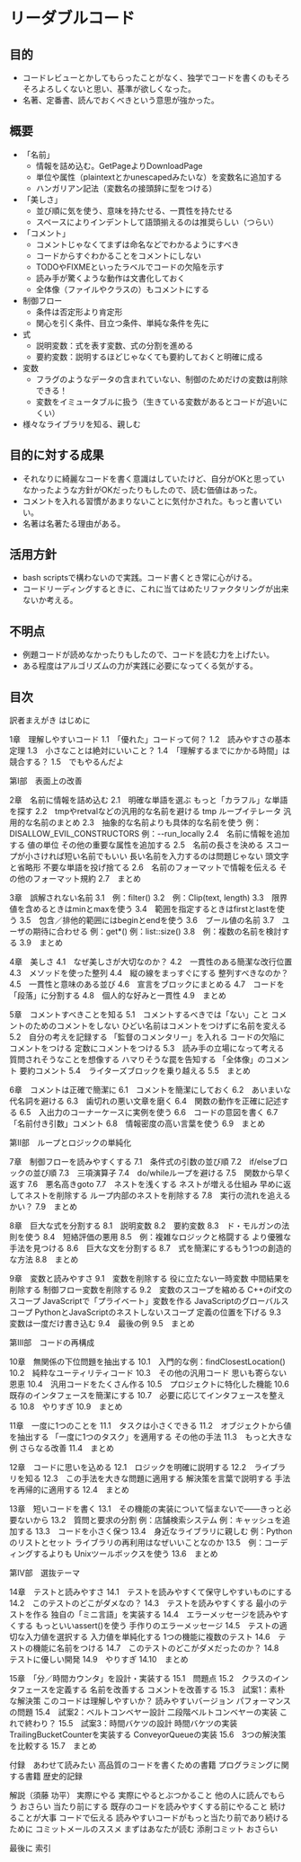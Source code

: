 リーダブルコード
========

目的
----

* コードレビューとかしてもらったことがなく、独学でコードを書くのもそろそろよろしくないと思い、基準が欲しくなった。
* 名著、定番書、読んでおくべきという意思が強かった。

概要
----

* 「名前」
  * 情報を詰め込む。GetPageよりDownloadPage
  * 単位や属性（plaintextとかunescapedみたいな）を変数名に追加する
  * ハンガリアン記法（変数名の接頭辞に型をつける）
* 「美しさ」
  * 並び順に気を使う、意味を持たせる、一貫性を持たせる
  * スペースによりインデントして語頭揃えるのは推奨らしい（つらい）
* 「コメント」
  * コメントじゃなくてまずは命名などでわかるようにすべき
  * コードからすぐわかることをコメントにしない
  * TODOやFIXMEといったラベルでコードの欠陥を示す
  * 読み手が驚くような動作は文書化しておく
  * 全体像（ファイルやクラスの）もコメントにする
* 制御フロー
  * 条件は否定形より肯定形
  * 関心を引く条件、目立つ条件、単純な条件を先に
* 式
  * 説明変数：式を表す変数、式の分割を進める
  * 要約変数：説明するほどじゃなくても要約しておくと明確に成る
* 変数
  * フラグのようなデータの含まれていない、制御のためだけの変数は削除できる！
  * 変数をイミュータブルに扱う（生きている変数があるとコードが追いにくい）
* 様々なライブラリを知る、親しむ

目的に対する成果
----

* それなりに綺麗なコードを書く意識はしていたけど、自分がOKと思っていなかったような方針がOKだったりもしたので、読む価値はあった。
* コメントを入れる習慣があまりないことに気付かされた。もっと書いていい。
* 名著は名著たる理由がある。

活用方針
----

* bash scriptsで構わないので実践。コード書くとき常に心がける。
* コードリーディングするときに、これに当てはめたリファクタリングが出来ないか考える。

不明点
----

* 例題コードが読めなかったりもしたので、コードを読む力を上げたい。
* ある程度はアルゴリズムの力が実践に必要になってくる気がする。

目次
----

訳者まえがき
はじめに

1章　理解しやすいコード
    1.1　「優れた」コードって何？
    1.2　読みやすさの基本定理
    1.3　小さなことは絶対にいいこと？
    1.4　「理解するまでにかかる時間」は競合する？
    1.5　でもやるんだよ

第I部　表面上の改善

2章　名前に情報を詰め込む
    2.1　明確な単語を選ぶ
        もっと「カラフル」な単語を探す
    2.2　tmpやretvalなどの汎用的な名前を避ける
        tmp
        ループイテレータ
        汎用的な名前のまとめ
    2.3　抽象的な名前よりも具体的な名前を使う
        例：DISALLOW_EVIL_CONSTRUCTORS
        例：--run_locally
    2.4　名前に情報を追加する
        値の単位
        その他の重要な属性を追加する
    2.5　名前の長さを決める
        スコープが小さければ短い名前でもいい
        長い名前を入力するのは問題じゃない
        頭文字と省略形
        不要な単語を投げ捨てる
    2.6　名前のフォーマットで情報を伝える
        その他のフォーマット規約
    2.7　まとめ

3章　誤解されない名前
    3.1　例：filter()
    3.2　例：Clip(text, length)
    3.3　限界値を含めるときはminとmaxを使う
    3.4　範囲を指定するときはfirstとlastを使う
    3.5　包含／排他的範囲にはbeginとendを使う
    3.6　ブール値の名前
    3.7　ユーザの期待に合わせる
        例：get*()
        例：list::size()
    3.8　例：複数の名前を検討する
    3.9　まとめ

4章　美しさ
    4.1　なぜ美しさが大切なのか？
    4.2　一貫性のある簡潔な改行位置
    4.3　メソッドを使った整列
    4.4　縦の線をまっすぐにする
        整列すべきなのか？
    4.5　一貫性と意味のある並び
    4.6　宣言をブロックにまとめる
    4.7　コードを「段落」に分割する
    4.8　個人的な好みと一貫性
    4.9　まとめ

5章　コメントすべきことを知る
    5.1　コメントするべきでは「ない」こと
        コメントのためのコメントをしない
        ひどい名前はコメントをつけずに名前を変える
    5.2　自分の考えを記録する
        「監督のコメンタリー」を入れる
        コードの欠陥にコメントをつける
        定数にコメントをつける
    5.3　読み手の立場になって考える
        質問されそうなことを想像する
        ハマりそうな罠を告知する
        「全体像」のコメント
        要約コメント
    5.4　ライターズブロックを乗り越える
    5.5　まとめ

6章　コメントは正確で簡潔に
    6.1　コメントを簡潔にしておく
    6.2　あいまいな代名詞を避ける
    6.3　歯切れの悪い文章を磨く
    6.4　関数の動作を正確に記述する
    6.5　入出力のコーナーケースに実例を使う
    6.6　コードの意図を書く
    6.7　「名前付き引数」コメント
    6.8　情報密度の高い言葉を使う
    6.9　まとめ

第II部　ループとロジックの単純化

7章　制御フローを読みやすくする
    7.1　条件式の引数の並び順
    7.2　if/elseブロックの並び順
    7.3　三項演算子
    7.4　do/whileループを避ける
    7.5　関数から早く返す
    7.6　悪名高きgoto
    7.7　ネストを浅くする
        ネストが増える仕組み
        早めに返してネストを削除する
        ループ内部のネストを削除する
    7.8　実行の流れを追えるかい？
    7.9　まとめ

8章　巨大な式を分割する
    8.1　説明変数
    8.2　要約変数
    8.3　ド・モルガンの法則を使う
    8.4　短絡評価の悪用
    8.5　例：複雑なロジックと格闘する
        より優雅な手法を見つける
    8.6　巨大な文を分割する
    8.7　式を簡潔にするもう1つの創造的な方法
    8.8　まとめ

9章　変数と読みやすさ
    9.1　変数を削除する
        役に立たない一時変数
        中間結果を削除する
        制御フロー変数を削除する
    9.2　変数のスコープを縮める
        C++のif文のスコープ
        JavaScriptで「プライベート」変数を作る
        JavaScriptのグローバルスコープ
        PythonとJavaScriptのネストしないスコープ
        定義の位置を下げる
    9.3　変数は一度だけ書き込む
    9.4　最後の例
    9.5　まとめ

第III部　コードの再構成

10章　無関係の下位問題を抽出する
    10.1　入門的な例：findClosestLocation()
    10.2　純粋なユーティリティコード
    10.3　その他の汎用コード
        思いも寄らない恩恵
    10.4　汎用コードをたくさん作る
    10.5　プロジェクトに特化した機能
    10.6　既存のインタフェースを簡潔にする
    10.7　必要に応じてインタフェースを整える
    10.8　やりすぎ
    10.9　まとめ

11章　一度に1つのことを
    11.1　タスクは小さくできる
    11.2　オブジェクトから値を抽出する
        「一度に1つのタスク」を適用する
        その他の手法
    11.3　もっと大きな例
        さらなる改善
    11.4　まとめ

12章　コードに思いを込める
    12.1　ロジックを明確に説明する
    12.2　ライブラリを知る
    12.3　この手法を大きな問題に適用する
        解決策を言葉で説明する
        手法を再帰的に適用する
    12.4　まとめ

13章　短いコードを書く
    13.1　その機能の実装について悩まないで――きっと必要ないから
    13.2　質問と要求の分割
        例：店舗検索システム
        例：キャッシュを追加する
    13.3　コードを小さく保つ
    13.4　身近なライブラリに親しむ
        例：Pythonのリストとセット
        ライブラリの再利用はなぜいいことなのか
    13.5　例：コーディングするよりも
        Unixツールボックスを使う
    13.6　まとめ

第IV部　選抜テーマ

14章　テストと読みやすさ
    14.1　テストを読みやすくて保守しやすいものにする
    14.2　このテストのどこがダメなの？
    14.3　テストを読みやすくする
        最小のテストを作る
        独自の「ミニ言語」を実装する
    14.4　エラーメッセージを読みやすくする
        もっといいassert()を使う
        手作りのエラーメッセージ
    14.5　テストの適切な入力値を選択する
        入力値を単純化する
        1つの機能に複数のテスト
    14.6　テストの機能に名前をつける
    14.7　このテストのどこがダメだったのか？
    14.8　テストに優しい開発
    14.9　やりすぎ
    14.10　まとめ

15章　「分／時間カウンタ」を設計・実装する
    15.1　問題点
    15.2　クラスのインタフェースを定義する
        名前を改善する
        コメントを改善する
    15.3　試案1：素朴な解決策
        このコードは理解しやすいか？
        読みやすいバージョン
        パフォーマンスの問題
    15.4　試案2：ベルトコンベヤー設計
        二段階ベルトコンベヤーの実装
        これで終わり？
    15.5　試案3：時間バケツの設計
        時間バケツの実装
        TrailingBucketCounterを実装する
        ConveyorQueueの実装
    15.6　3つの解決策を比較する
    15.7　まとめ

付録　あわせて読みたい
    高品質のコードを書くための書籍
    プログラミングに関する書籍
    歴史的記録

解説（須藤 功平）
    実際にやる
        実際にやるとぶつかること
        他の人に読んでもらう
        おさらい
    当たり前にする
        既存のコードを読みやすくする前にやること
        続けることが大事
    コードで伝える
    読みやすいコードがもっと当たり前であり続けるために
        コミットメールのススメ
        まずはあなたが読む
        添削コミット
        おさらい

最後に
索引
